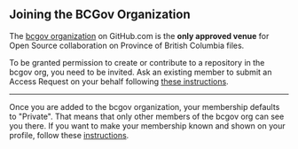 ## Joining the BCGov Organization

The [bcgov organization](https://github.com/bcgov) on GitHub.com is the **only approved venue** for Open Source collaboration on Province of British Columbia files.

To be granted permission to create or contribute to a repository in the bcgov org, you need to be invited. Ask an existing member to submit an Access Request on your behalf following [these instructions](https://developer.gov.bc.ca/Getting-Started-on-the-DevOps-Platform/How-to-request-new-GitHub-user-access-or-repository-creation). 

---

Once you are added to the bcgov organization, your membership defaults to "Private". That means that only other members of the bcgov org can see you there. If you want to make your membership known and shown on your profile, follow these <a rel="puborg" href="https://help.github.com/articles/publicizing-or-concealing-organization-membership/"> instructions</a>.
